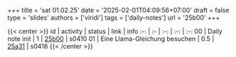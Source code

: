 +++
title = 'sat 01.02.25'
date = '2025-02-01T04:09:56+07:00'
draft = false
type = 'slides'
authors = ['viridi']
tags = ['daily-notes']
url = '25b00'
+++

{{< center >}}
id | activity | status | link | info
:-: | :- | :-: | :-: | :-:
00 | Daily note init               | 1 | [25b00](/rusn/25b00) | s0410
01 | Eine Llama-Gleichung besuchen | 0.5 | [25a31](/rusn/25a31) | s0416
{{< /center >}}
